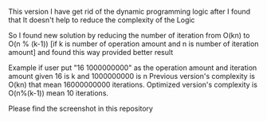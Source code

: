 This version I have get rid of the dynamic programming logic after I found that It doesn't help to reduce the complexity of the Logic

So I found new solution by reducing the number of iteration from O(kn) to O(n % (k-1)) [if k is number of operation amount and n is number of iteration amount] and found this way provided better result


Example if user put "16 1000000000" as the operation amount and iteration amount
given 16 is k and 1000000000 is n
Previous version's complexity is O(kn) that mean 16000000000 iterations.
Optimized version's complexity is O(n%(k-1)) mean 10 iterations.

Please find the screenshot in this repository
